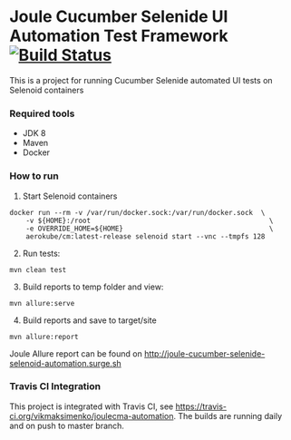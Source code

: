 Joule Cucumber Selenide UI Automation Test Framework [![Build Status](https://travis-ci.org/vikmaksimenko/joulecma-automation.svg?branch=master)](https://travis-ci.org/vikmaksimenko/joulecma-automation)
=====================================================

This is a project for running Cucumber Selenide automated UI tests on Selenoid containers

### Required tools
 
* JDK 8
* Maven
* Docker 

### How to run


1. Start Selenoid containers 
```
docker run --rm -v /var/run/docker.sock:/var/run/docker.sock  \
    -v ${HOME}:/root                                            \
    -e OVERRIDE_HOME=${HOME}                                    \
    aerokube/cm:latest-release selenoid start --vnc --tmpfs 128
```
2. Run tests:
```
mvn clean test
```
3. Build reports to temp folder and view:    
```
mvn allure:serve
```
4. Build reports and save to target/site
```
mvn allure:report
```

Joule Allure report can be found on http://joule-cucumber-selenide-selenoid-automation.surge.sh

### Travis CI Integration

This project is integrated with Travis CI, see https://travis-ci.org/vikmaksimenko/joulecma-automation. The builds are running daily and on push to master branch.
